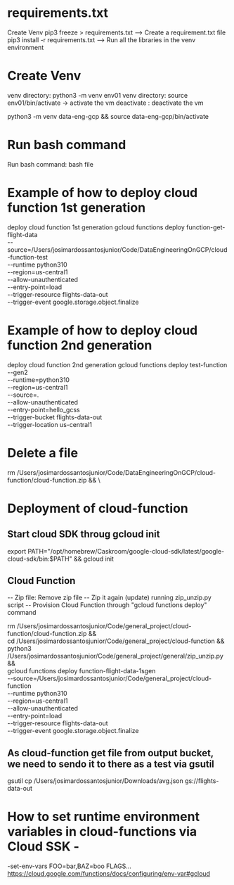 
# requirements.txt  
Create Venv
pip3 freeze > requirements.txt 		--> Create a requirement.txt file
pip3 install -r requirements.txt  	--> Run all the libraries in the venv environment


# Create Venv
venv directory: python3 -m venv env01
venv directory: source env01/bin/activate  → activate the vm
deactivate 	  : deactivate the vm

python3 -m venv data-eng-gcp && source data-eng-gcp/bin/activate 

# Run bash command
Run bash command: bash file


# Example of how to deploy cloud function 1st generation
deploy cloud function 1st generation
gcloud functions deploy function-get-flight-data \
--source=/Users/josimardossantosjunior/Code/DataEngineeringOnGCP/cloud-function-test \
--runtime python310 \
--region=us-central1 \
--allow-unauthenticated \
--entry-point=load \
--trigger-resource flights-data-out \
--trigger-event google.storage.object.finalize

# Example of how to deploy cloud function 2nd generation
deploy cloud function 2nd generation
gcloud functions deploy test-function \
--gen2 \
--runtime=python310 \
--region=us-central1 \
--source=. \
--allow-unauthenticated \
--entry-point=hello_gcss \
--trigger-bucket flights-data-out \
--trigger-location us-central1


# Delete a file
rm /Users/josimardossantosjunior/Code/DataEngineeringOnGCP/cloud-function/cloud-function.zip && \


# Deployment of cloud-function


## Start cloud SDK throug gcloud init
export PATH="/opt/homebrew/Caskroom/google-cloud-sdk/latest/google-cloud-sdk/bin:$PATH" && gcloud init


## Cloud Function
-- Zip file: Remove zip file
-- Zip it again (update) running zip_unzip.py script
-- Provision Cloud Function through "gcloud functions deploy" command

rm /Users/josimardossantosjunior/Code/general_project/cloud-function/cloud-function.zip && \
cd /Users/josimardossantosjunior/Code/general_project/cloud-function && \
python3 /Users/josimardossantosjunior/Code/general_project/general/zip_unzip.py && \
gcloud functions deploy function-flight-data-1sgen \
--source=/Users/josimardossantosjunior/Code/general_project/cloud-function \
--runtime python310 \
--region=us-central1 \
--allow-unauthenticated \
--entry-point=load \
--trigger-resource flights-data-out \
--trigger-event google.storage.object.finalize

## As cloud-function get file from output bucket, we need to sendo it to there as a test via gsutil
gsutil cp /Users/josimardossantosjunior/Downloads/avg.json gs://flights-data-out


# How to set runtime environment variables in cloud-functions via Cloud SSK - 
-set-env-vars FOO=bar,BAZ=boo FLAGS...
https://cloud.google.com/functions/docs/configuring/env-var#gcloud
